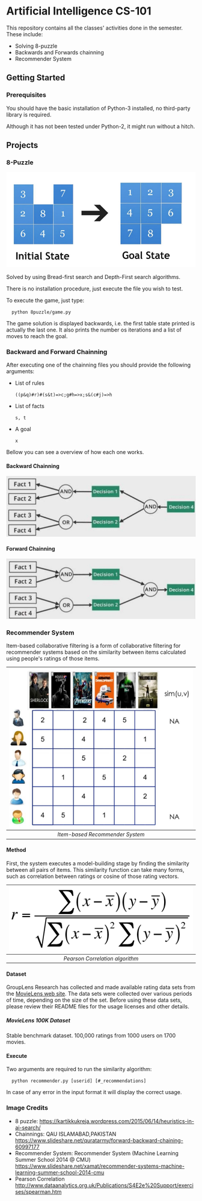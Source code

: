 # Artificial Intelligence CS-101

This repository contains all the classes' activities done in the semester. These include:
- Solving 8-puzzle
- Backwards and Forwards chainning
- Recommender System


## Getting Started

### Prerequisites
You should have the basic installation of Python-3 installed, no third-party library is required.

Although it has not been tested under Python-2, it might run without a hitch.

## Projects

### 8-Puzzle

![8-puzzle](imgs/8puzzle.jpg)

Solved by using Bread-first search and Depth-First search algorithms.

There is no installation procedure, just execute the file you wish to test.

To execute the game, just type:
```
  python 8puzzle/game.py
```

The game solution is displayed backwards, i.e. the first table state printed is actually the last one.
It also prints the number os iterations and a list of moves to reach the goal.

### Backward and Forward Chainning
After executing one of the chainning files you should provide the following arguments:
- List of rules
  ```
  ((p&q)#r)#(s&t)=>c;g#h=>x;s&(c#j)=>h
  ```
- List of facts
  ```
  s, t
  ```

- A goal
  ```
  x
  ```

Bellow you can see a overview of how each one works.
#### Backward Chainning
![BChainning](imgs/backward.jpg)

#### Forward Chainning
![FChainning](imgs/forward.jpg)

### Recommender System

Item-based collaborative filtering is a form of collaborative filtering for recommender systems based on the similarity between items calculated using people's ratings of those items.

|![Item-based filter](imgs/item_based.JPG)|
|:--:|
|*Item-based Recommender System*|

#### Method

First, the system executes a model-building stage by finding the similarity between all pairs of items. This similarity function can take many forms, such as correlation between ratings or cosine of those rating vectors.

|![Pearson](imgs/pearson_correlation.png)|
|:--:|
|*Pearson Correlation algorithm*|

#### Dataset

GroupLens Research has collected and made available rating data sets from the [MovieLens web site](http://movielens.org). The data sets were collected over various periods of time, depending on the size of the set. Before using these data sets, please review their README files for the usage licenses and other details.

##### MovieLens 100K Dataset
Stable benchmark dataset. 100,000 ratings from 1000 users on 1700 movies.

#### Execute
Two arguments are required to run the similarity algorithm:

```
  python recommender.py [userid] [#_recommendations]
```
In case of any error in the input format it will display the correct usage.

### Image Credits
- 8 puzzle:
 https://kartikkukreja.wordpress.com/2015/06/14/heuristics-in-ai-search/
- Chainnings:
  QAU ISLAMABAD,PAKISTAN
  https://www.slideshare.net/quratarmy/forward-backward-chaining-60997177
- Recommender System:
  Recommender System (Machine Learning Summer School 2014 @ CMU)
  https://www.slideshare.net/xamat/recommender-systems-machine-learning-summer-school-2014-cmu
- Pearson Correlation
http://www.dataanalytics.org.uk/Publications/S4E2e%20Support/exercises/spearman.htm
